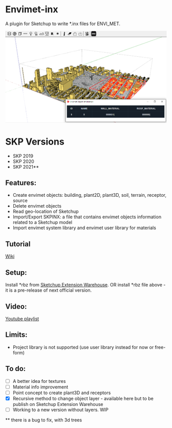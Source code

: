 # Envimet-inx
A plugin for Sketchup to write *.inx files for ENVI_MET.

![Tutorial](https://github.com/AntonelloDN/Envimet-inx/blob/master/examples/EnvimetINX.PNG)

# SKP Versions
* SKP 2019
* SKP 2020
* SKP 2021**

## Features:
- Create envimet objects: building, plant2D, plant3D, soil, terrain, receptor, source
- Delete envimet objects
- Read geo-location of Sketchup
- Import/Export SKPINX: a file that contains envimet objects information related to a Sketchup model
- Import envimet system library and envimet user library for materials

## Tutorial
[Wiki](https://github.com/AntonelloDN/Envimet-inx/wiki)

## Setup:
Install *rbz from [Sketchup Extension Warehouse](https://extensions.sketchup.com/extension/e99e6c45-22c1-4c43-9c2e-d6d326925763/envimet-inx). OR install *rbz file above - it is a pre-release of next official version.

## Video:
[Youtube playlist](https://www.youtube.com/playlist?list=PLVk71QLjaA6PjTkmDH3mwLHAcHBp3lI94)

## Limits:
- Project library is not supported (use user library instead for now or free-form)

## To do:
- [ ] A better idea for textures
- [ ] Material info improvement
- [ ] Point concept to create plant3D and receptors
- [x] Recursive method to change object layer - available here but to be publish on Sketchup Extension Warehouse
- [ ] Working to a new version without layers. WIP

** there is a bug to fix, with 3d trees
